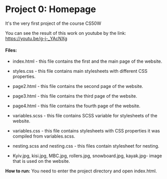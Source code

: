 # Project 0: Homepage

It's the very first project of the course CS50W

You can see the result of this work on youtube by the link: https://youtu.be/g-j-_YAcNXg

#### Files:
- index.html - this file contains the first and the main page of the website.
- styles.css - this file contains main stylesheets with different CSS properties.
- page2.html - this file contains the second page of the website.
- page3.html - this file contains the third page of the website.
- page4.html - this file contains the fourth page of the website.
- variables.scss - this file contains SCSS variable for stylesheets of the website.
- variables.css - this file contains stylesheets with CSS properties it was compiled from variables.scss.
- nesting.scss and nesting.css - this files contain stylesheet for nesting.

- Kyiv.jpg, kisi.jpg, MBC.jpg, rollers.jpg, snowboard.jpg, kayak.jpg- image that is used on the website. 

**How to run:**
You need to enter the project directory and open index.html.